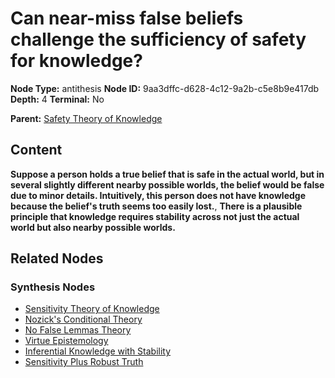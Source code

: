 # Can near-miss false beliefs challenge the sufficiency of safety for knowledge?

**Node Type:** antithesis
**Node ID:** 9aa3dffc-d628-4c12-9a2b-c5e8b9e417db
**Depth:** 4
**Terminal:** No

**Parent:** [Safety Theory of Knowledge](safety-theory-of-knowledge-synthesis-dd9b7c54-8a98-49b5-be14-3af03b25e341.md)

## Content

**Suppose a person holds a true belief that is safe in the actual world, but in several slightly different nearby possible worlds, the belief would be false due to minor details. Intuitively, this person does not have knowledge because the belief's truth seems too easily lost.**, **There is a plausible principle that knowledge requires stability across not just the actual world but also nearby possible worlds.**

## Related Nodes

### Synthesis Nodes

- [Sensitivity Theory of Knowledge](sensitivity-theory-of-knowledge-synthesis-9a9063da-c927-4eab-bab3-198e011a49f5.md)
- [Nozick's Conditional Theory](nozicks-conditional-theory-synthesis-9a66b3b3-f5c4-40db-a52f-a609d5110496.md)
- [No False Lemmas Theory](no-false-lemmas-theory-synthesis-f8fafa7c-38e9-4c98-bb6e-fa2d6e78c90a.md)
- [Virtue Epistemology](virtue-epistemology-synthesis-e141ca20-043f-428f-8829-a15406d798b9.md)
- [Inferential Knowledge with Stability](inferential-knowledge-with-stability-synthesis-2b13f0d7-06a1-4912-bc95-f5803e1dd590.md)
- [Sensitivity Plus Robust Truth](sensitivity-plus-robust-truth-synthesis-00dc6f80-05d2-4985-94ad-0342c6732509.md)
